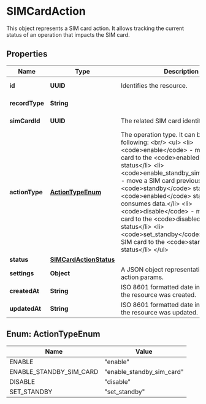 

# SIMCardAction

This object represents a SIM card action. It allows tracking the current status of an operation that impacts the SIM card.

## Properties

Name | Type | Description | Notes
------------ | ------------- | ------------- | -------------
**id** | **UUID** | Identifies the resource. |  [optional] [readonly]
**recordType** | **String** |  |  [optional] [readonly]
**simCardId** | **UUID** | The related SIM card identifier. |  [optional] [readonly]
**actionType** | [**ActionTypeEnum**](#ActionTypeEnum) | The operation type. It can be one of the following: &lt;br/&gt; &lt;ul&gt;  &lt;li&gt;&lt;code&gt;enable&lt;/code&gt; - move the SIM card to the &lt;code&gt;enabled&lt;/code&gt; status&lt;/li&gt;  &lt;li&gt;&lt;code&gt;enable_standby_sim_card&lt;/code&gt; - move a SIM card previously on the &lt;code&gt;standby&lt;/code&gt; status to the &lt;code&gt;enabled&lt;/code&gt; status after it consumes data.&lt;/li&gt;  &lt;li&gt;&lt;code&gt;disable&lt;/code&gt; - move the SIM card to the &lt;code&gt;disabled&lt;/code&gt; status&lt;/li&gt;  &lt;li&gt;&lt;code&gt;set_standby&lt;/code&gt; - move the SIM card to the &lt;code&gt;standby&lt;/code&gt; status&lt;/li&gt;  &lt;/ul&gt; |  [optional] [readonly]
**status** | [**SIMCardActionStatus**](SIMCardActionStatus.md) |  |  [optional]
**settings** | **Object** | A JSON object representation of the action params. |  [optional] [readonly]
**createdAt** | **String** | ISO 8601 formatted date indicating when the resource was created. |  [optional]
**updatedAt** | **String** | ISO 8601 formatted date indicating when the resource was updated. |  [optional]



## Enum: ActionTypeEnum

Name | Value
---- | -----
ENABLE | &quot;enable&quot;
ENABLE_STANDBY_SIM_CARD | &quot;enable_standby_sim_card&quot;
DISABLE | &quot;disable&quot;
SET_STANDBY | &quot;set_standby&quot;



